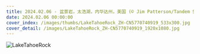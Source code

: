 ```yaml
---
title: 2024.02.06 - 盆景岩，太浩湖，内华达州，美国 (© Jim Patterson/Tandem Stills + Motion)
date: 2024.02.06 00:00:00
cover_index: /images/thumbs/LakeTahoeRock_ZH-CN5770740919_533x300.jpg
cover_detail: /images/LakeTahoeRock_ZH-CN5770740919_1920x1080.jpg
---
```


![LakeTahoeRock](/images/LakeTahoeRock_ZH-CN5770740919_1920x1080.jpg)
